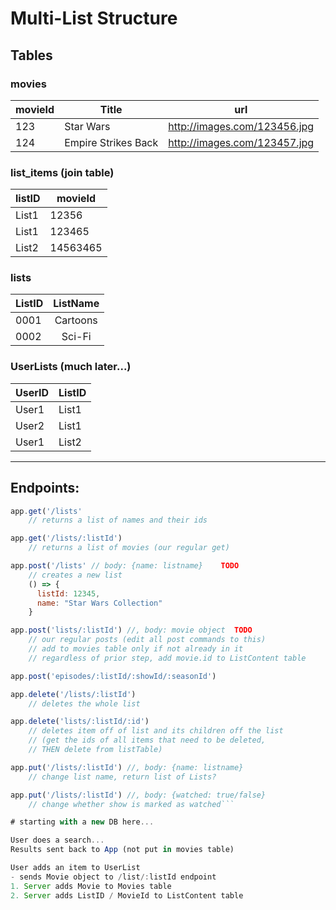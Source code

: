 # Multi-List Structure

## Tables
### movies
movieId | Title | url
---|---|---
123 | Star Wars | http://images.com/123456.jpg
124 | Empire Strikes Back | http://images.com/123457.jpg

### list_items (join table)
listID | movieId
-------| ------
List1  | 12356
List1  | 123465
List2  | 14563465

### lists
ListID | ListName
-----|:-----:
0001 | Cartoons
0002 | Sci-Fi

### UserLists (much later...)
UserID | ListID
-----| ------
User1 | List1
User2 | List1
User1 | List2

---

## Endpoints:

```js
app.get('/lists'
    // returns a list of names and their ids

app.get('/lists/:listId')
    // returns a list of movies (our regular get)

app.post('/lists' // body: {name: listname}    TODO
    // creates a new list
    () => {
      listId: 12345,
      name: "Star Wars Collection"
    }

app.post('lists/:listId') //, body: movie object  TODO
    // our regular posts (edit all post commands to this)
    // add to movies table only if not already in it
    // regardless of prior step, add movie.id to ListContent table

app.post('episodes/:listId/:showId/:seasonId')

app.delete('/lists/:listId')
    // deletes the whole list

app.delete('lists/:listId/:id')
    // deletes item off of list and its children off the list
    // (get the ids of all items that need to be deleted,
    // THEN delete from listTable)

app.put('/lists/:listId') //, body: {name: listname}
    // change list name, return list of Lists?

app.put('/lists/:listId') //, body: {watched: true/false}
    // change whether show is marked as watched```

# starting with a new DB here...

User does a search...
Results sent back to App (not put in movies table)

User adds an item to UserList
- sends Movie object to /list/:listId endpoint
1. Server adds Movie to Movies table
2. Server adds ListID / MovieId to ListContent table
